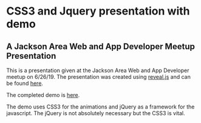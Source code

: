 # CSS3 and Jquery presentation with demo
## A Jackson Area Web and App Developer Meetup Presentation

This is a presentation given at the Jackson Area Web and App Developer meetup on 6/26/19.  The presentation was created using [reveal.js](https://revealjs.com/) and can be found [here](index.html).

The completed demo is [here](entergy_animation/entergyanimation.html).

The demo uses CSS3 for the animations and jQuery as a framework for the javascript.  The jQuery is not absolutely necessary but the CSS3 is vital.